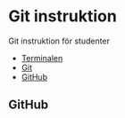 # Git instruktion
Git instruktion för studenter

+ [Terminalen](terminalen.md)
+ [Git](git.md)
+ [GitHub](github.md)

## GitHub
